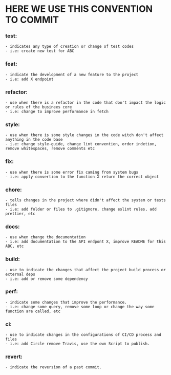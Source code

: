 # HERE WE USE THIS CONVENTION TO COMMIT

### test:

    - indicates any type of creation or change of test codes
    - i.e: create new test for ABC

### feat:

    - indicate the development of a new feature to the project
    - i.e: add X endpoint

### refactor:

    - use when there is a refactor in the code that don't impact the logic or rules of the businees core
    - i.e: change to improve performance in fetch

### style:

    - use when there is some style changes in the code witch don't affect anything in the code base
    - i.e: change style-guide, change lint convention, order indetion, remove whitespaces, remove comments etc

### fix:

    - use when there is some error fix caming from system bugs
    - i.e: apply convertion to the function X return the correct object

### chore:

    - tells changes in the project where didn't affect the system or tests files
    - i.e: add folder or files to .gitignore, change eslint rules, add prettier, etc

### docs:

    - use when change the documentation
    - i.e: add documentation to the API endpont X, improve README for this ABC, etc

### build:

    - use to indicate the changes that affect the project build process or external deps
    - i.e: add or remove some dependency

### perf:

    - indicate some changes that improve the performance.
    - i.e: change some query, remove some loop or change the way some function are called, etc

### ci:

    - use to indicate changes in the configurations of CI/CD process and files
    - i.e: add Circle remove Travis, use the own Script to publish.

### revert:

    - indicate the reversion of a past commit.
